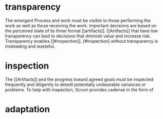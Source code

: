 # transparency
The emergent Process and work must be visible to those performing the work as well as those receiving the work. Important decisions are based on the perceived state of its three formal [[artifacts]]. [[Artifacts]] that have low transparency can lead to decisions that diminish value and increase risk.
Transparency enables [[#inspection]]. [#Inspection] without transparency is misleading and wasteful.

# inspection
The [[Artifacts]] and the progress toward agreed goals must be inspected frequently and diligently to detedt potentially undesirable variances or problems. To help with inspection, Scrum provides cadenxe in the form of 
# adaptation